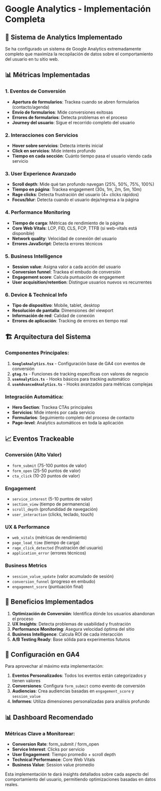 # Google Analytics - Implementación Completa

## 🎯 Sistema de Analytics Implementado

Se ha configurado un sistema de Google Analytics extremadamente completo que maximiza la recopilación de datos sobre el comportamiento del usuario en tu sitio web.

## 📊 Métricas Implementadas

### 1. **Eventos de Conversión** 
- **Apertura de formularios**: Trackea cuando se abren formularios (contacto/agenda)
- **Envío de formularios**: Mide conversiones exitosas
- **Errores de formularios**: Detecta problemas en el proceso
- **Journey del usuario**: Sigue el recorrido completo del usuario

### 2. **Interacciones con Servicios**
- **Hover sobre servicios**: Detecta interés inicial
- **Click en servicios**: Mide interés profundo
- **Tiempo en cada sección**: Cuánto tiempo pasa el usuario viendo cada servicio

### 3. **User Experience Avanzado**
- **Scroll depth**: Mide qué tan profundo navegan (25%, 50%, 75%, 100%)
- **Tiempo en página**: Trackea engagement (30s, 1m, 2m, 5m, 10m)
- **Rage clicks**: Detecta frustración del usuario (4+ clicks rápidos)
- **Focus/blur**: Detecta cuando el usuario deja/regresa a la página

### 4. **Performance Monitoring**
- **Tiempo de carga**: Métricas de rendimiento de la página
- **Core Web Vitals**: LCP, FID, CLS, FCP, TTFB (si web-vitals está disponible)
- **Network quality**: Velocidad de conexión del usuario
- **Errores JavaScript**: Detecta errores técnicos

### 5. **Business Intelligence**
- **Session value**: Asigna valor a cada acción del usuario
- **Conversion funnel**: Trackea el embudo de conversión
- **Engagement score**: Calcula puntuación de engagement
- **User acquisition/retention**: Distingue usuarios nuevos vs recurrentes

### 6. **Device & Technical Info**
- **Tipo de dispositivo**: Mobile, tablet, desktop
- **Resolución de pantalla**: Dimensiones del viewport
- **Información de red**: Calidad de conexión
- **Errores de aplicación**: Tracking de errores en tiempo real

## 🏗️ Arquitectura del Sistema

### Componentes Principales:

1. **`GoogleAnalytics.tsx`** - Configuración base de GA4 con eventos de conversión
2. **`gtag.ts`** - Funciones de tracking específicas con valores de negocio
3. **`useAnalytics.ts`** - Hooks básicos para tracking automático
4. **`useAdvancedAnalytics.ts`** - Hooks avanzados para métricas complejas

### Integración Automática:
- **Hero Section**: Trackea CTAs principales
- **Servicios**: Mide interés por cada servicio
- **Formularios**: Seguimiento completo del proceso de contacto
- **Page-level**: Analytics automáticos en toda la aplicación

## 📈 Eventos Trackeable

### Conversión (Alto Valor)
- `form_submit` (75-100 puntos de valor)
- `form_open` (25-50 puntos de valor)
- `cta_click` (10-20 puntos de valor)

### Engagement
- `service_interest` (5-10 puntos de valor)
- `section_view` (tiempo de permanencia)
- `scroll_depth` (profundidad de navegación)
- `user_interaction` (clicks, teclado, touch)

### UX & Performance
- `web_vitals` (métricas de rendimiento)
- `page_load_time` (tiempo de carga)
- `rage_click_detected` (frustración del usuario)
- `application_error` (errores técnicos)

### Business Metrics
- `session_value_update` (valor acumulado de sesión)
- `conversion_funnel` (progreso en embudo)
- `engagement_score` (puntuación final)

## 🎯 Beneficios Implementados

1. **Optimización de Conversión**: Identifica dónde los usuarios abandonan el proceso
2. **UX Insights**: Detecta problemas de usabilidad y frustración
3. **Performance Monitoring**: Asegura velocidad óptima del sitio
4. **Business Intelligence**: Calcula ROI de cada interacción
5. **A/B Testing Ready**: Base sólida para experimentos futuros

## 🔧 Configuración en GA4

Para aprovechar al máximo esta implementación:

1. **Eventos Personalizados**: Todos los eventos están categorizados y tienen valores
2. **Conversiones**: Configura `form_submit` como evento de conversión
3. **Audiencias**: Crea audiencias basadas en `engagement_score` y `session_value`
4. **Informes**: Utiliza dimensiones personalizadas para análisis profundo

## 📊 Dashboard Recomendado

### Métricas Clave a Monitorear:
- **Conversion Rate**: form_submit / form_open
- **Service Interest**: Clicks por servicio
- **User Engagement**: Tiempo promedio + scroll depth
- **Technical Performance**: Core Web Vitals
- **Business Value**: Session value promedio

Esta implementación te dará insights detallados sobre cada aspecto del comportamiento del usuario, permitiendo optimizaciones basadas en datos reales.